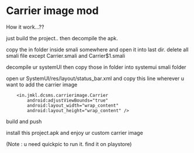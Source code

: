 Carrier image mod
=================

How it work...??

just build the project.. then decompile the apk.

copy the in folder inside smali somewhere and open it into last dir.
delete all smali file except Carrier.smali and Carrier$1.smali

decompile ur systemUI then copy those in folder into systemui smali folder

open ur SystemUI/res/layout/status_bar.xml
and copy this line wherever u want to add the carrier image

        <in.jmkl.dcsms.carrierimage.Carrier
            android:adjustViewBounds="true"
            android:layout_width="wrap_content"
            android:layout_height="wrap_content" />

build and push

install this project.apk
and enjoy ur custom carrier image

(Note : u need quickpic to run it. find it on playstore)
